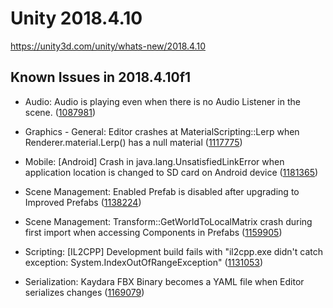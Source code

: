 # Unity 2018.4.10
https://unity3d.com/unity/whats-new/2018.4.10

## Known Issues in 2018.4.10f1

<ul>
<li><p>Audio: Audio is playing even when there is no Audio Listener in the scene. (<a href="https://issuetracker.unity3d.com/issues/audio-is-playing-even-when-there-is-no-audio-listener-in-the-scene">1087981</a>)</p></li>
<li><p>Graphics - General: Editor crashes at MaterialScripting::Lerp when Renderer.material.Lerp() has a null material (<a href="https://issuetracker.unity3d.com/issues/editor-crashes-at-materialscripting-lerp-when-renderer-dot-material-dot-lerp-has-a-null-material">1117775</a>)</p></li>
<li><p>Mobile: [Android] Crash in java.lang.UnsatisfiedLinkError when application location is changed to SD card on Android device (<a href="https://issuetracker.unity3d.com/issues/android-crash-in-java-dot-lang-dot-unsatisfiedlinkerror-when-application-location-is-changed-to-sd-card-on-android-device">1181365</a>)</p></li>
<li><p>Scene Management: Enabled Prefab is disabled after upgrading to Improved Prefabs (<a href="https://issuetracker.unity3d.com/issues/enabled-prefab-is-disabled-after-upgrading-to-improved-prefabs">1138224</a>)</p></li>
<li><p>Scene Management: Transform::GetWorldToLocalMatrix  crash during first import when accessing Components in Prefabs (<a href="https://issuetracker.unity3d.com/issues/transform-getworldtolocalmatrix-crash-during-first-import-when-accessing-components-in-prefabs">1159905</a>)</p></li>
<li><p>Scripting: [IL2CPP] Development build fails with "il2cpp.exe didn't catch exception: System.IndexOutOfRangeException" (<a href="https://issuetracker.unity3d.com/issues/il2cpp-development-build-fails-with-il2cpp-dot-exe-didnt-catch-exception-system-dot-indexoutofrangeexception">1131053</a>)</p></li>
<li><p>Serialization: Kaydara FBX Binary becomes a YAML file when Editor serializes changes (<a href="https://issuetracker.unity3d.com/issues/kaydara-fbx-binary-becomes-a-yaml-file-when-editor-serializes-changes">1169079</a>)</p></li>
</ul>
